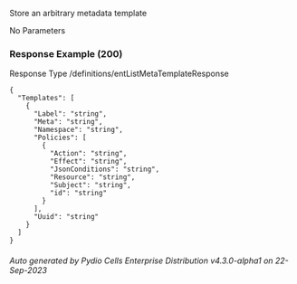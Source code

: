 






 
Store an arbitrary metadata template  


No Parameters



### Response Example (200)
Response Type /definitions/entListMetaTemplateResponse

```
{
  "Templates": [
    {
      "Label": "string",
      "Meta": "string",
      "Namespace": "string",
      "Policies": [
        {
          "Action": "string",
          "Effect": "string",
          "JsonConditions": "string",
          "Resource": "string",
          "Subject": "string",
          "id": "string"
        }
      ],
      "Uuid": "string"
    }
  ]
}
```




###### Auto generated by Pydio Cells Enterprise Distribution v4.3.0-alpha1 on 22-Sep-2023
